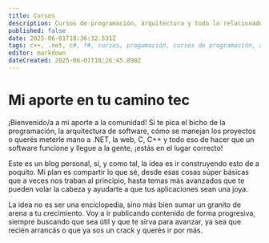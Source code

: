 ```yaml
---
title: Cursos
description: Cursos de programación, arquitectura y todo lo relacionado con el desarrollo y entrega de productos de sofware
published: false
date: 2025-06-01T18:36:32.531Z
tags: c++, .net, c#, f#, cursos, progamación, cursos de programación, aprendizaje online, aprendizaje, cursos gratis, aprender a programar, tutoriales de programación, c, lenguaje c, lenguaje c++, desarrollo web, asp.net core, arquitectura de software, diseño de software, patrones de diseño, sistemas escalables, microservicios, gestión de proyectos software, desarrollo ágil, metodologías ágiles, scrum, kanban, entrega de software, blog de programación, desarrollo de software, aprender software, guía de programación, experiencia de desarrollador, tutoriales tech, recursos de programación, código abierto, tips de programación
editor: markdown
dateCreated: 2025-06-01T18:26:45.890Z
---
```


# Mi aporte en tu camino tec
¡Bienvenido/a a mi aporte a la comunidad! Si te pica el bicho de la programación, la arquitectura de software, cómo se manejan los proyectos o querés meterle mano a .NET, la web, C, C++ y todo eso de hacer que un software funcione y llegue a la gente, ¡estás en el lugar correcto!

Este es un blog personal, sí, y como tal, la idea es ir construyendo esto de a poquito. Mi plan es compartir lo que sé, desde esas cosas súper básicas que a veces nos traban al principio, hasta temas más avanzados que te pueden volar la cabeza y ayudarte a que tus aplicaciones sean una joya.

La idea no es ser una enciclopedia, sino más bien sumar un granito de arena a tu crecimiento. Voy a ir publicando contenido de forma progresiva, siempre buscando que sea útil y que te sirva para avanzar, ya sea que recién arrancás o que ya sos un crack y querés ir por más. 